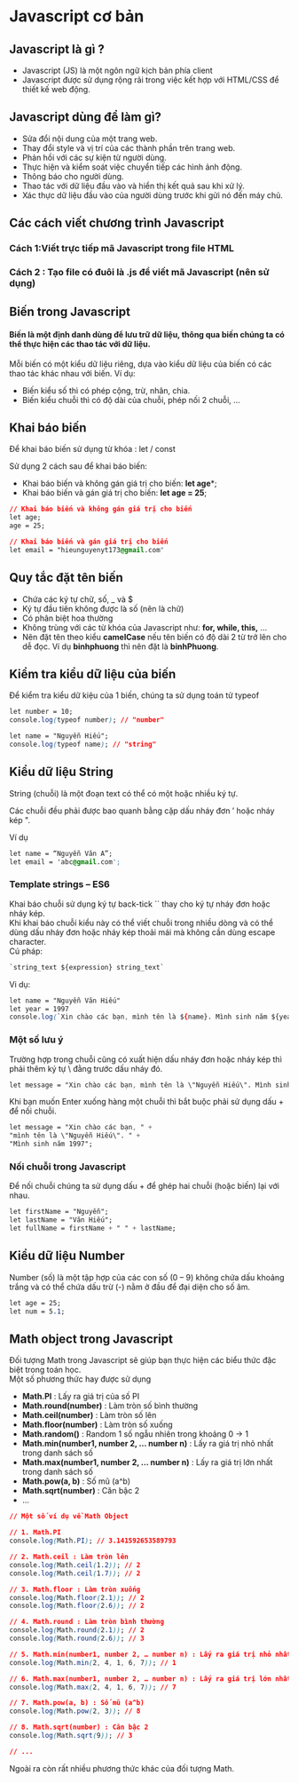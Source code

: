 # Javascript cơ bản
## Javascript là gì ?
* Javascript (JS) là một ngôn ngữ kịch bản phía client
* Javascript được sử dụng rộng rãi trong việc kết hợp với HTML/CSS để thiết kế web
động.
## Javascript dùng để làm gì?
* Sửa đổi nội dung của một trang web.
* Thay đổi style và vị trí của các thành phần trên trang web.
* Phản hồi với các sự kiện từ người dùng.
* Thực hiện và kiểm soát việc chuyển tiếp các hình ảnh động.
* Thông báo cho người dùng.
* Thao tác với dữ liệu đầu vào và hiển thị kết quả sau khi xử lý.
* Xác thực dữ liệu đầu vào của người dùng trước khi gửi nó đến máy chủ.
## Các cách viết chương trình Javascript
### Cách 1:Viết trực tiếp mã Javascript trong file HTML
### Cách 2 : Tạo file có đuôi là .js để viết mã Javascript (nên sử dụng)
## Biến trong Javascript
#### Biến là một định danh dùng để lưu trữ dữ liệu, thông qua biến chúng ta có thể thực hiện các thao tác với dữ liệu.

Mỗi biến có một kiểu dữ liệu riêng, dựa vào kiểu dữ liệu của biến có các thao tác khác nhau với biến.
Ví dụ:  
* Biến kiểu số thì có phép cộng, trừ, nhân, chia.
* Biến kiểu chuỗi thì có độ dài của chuỗi, phép nối 2 chuỗi, …
## Khai báo biến
Để khai báo biến sử dụng từ khóa : let / const

Sử dụng 2 cách sau để khai báo biến:
* Khai báo biến và không gán giá trị cho biến: **let age***;
* Khai báo biến và gán giá trị cho biến: **let age = 25**;
```css
// Khai báo biến và không gán giá trị cho biến
let age;
age = 25;

// Khai báo biến và gán giá trị cho biến
let email = "hieunguyenyt173@gmail.com"
```
## Quy tắc đặt tên biến
* Chứa các ký tự chữ, số, _ và $
* Ký tự đầu tiên không được là số (nên là chữ)
* Có phân biệt hoa thường
* Không trùng với các từ khóa của Javascript như: **for, while, this,** …
* Nên đặt tên theo kiểu **camelCase** nếu tên biến có độ dài 2 từ trở lên cho dễ đọc. Ví dụ **binhphuong** thì nên đặt là **binhPhuong**.
## Kiểm tra kiểu dữ liệu của biến
Để kiểm tra kiểu dữ kiệu của 1 biến, chúng ta sử dụng toán tử typeof
```css
let number = 10;
console.log(typeof number); // "number"

let name = "Nguyễn Hiếu";
console.log(typeof name); // "string"
```
## Kiểu dữ liệu String
String (chuỗi) là một đoạn text có thể có một hoặc nhiều ký tự.

Các chuỗi đều phải được bao quanh bằng cặp dấu nháy đơn ’ hoặc nháy kép ".

Ví dụ  
```css
let name = “Nguyễn Văn A”;
let email = 'abc@gmail.com';
```
### Template strings – ES6
Khai báo chuỗi sử dụng ký tự back-tick `` thay cho ký tự nháy đơn hoặc nháy kép.  
Khi khai báo chuỗi kiểu này có thể viết chuỗi trong nhiều dòng và có thể dùng dấu nháy đơn hoặc nháy kép thoải mái mà không cần dùng escape character.  
Cú pháp:
```css
`string_text ${expression} string_text`
```
Vi dụ:
```css
let name = "Nguyễn Văn Hiếu"
let year = 1997
console.log(`Xin chào các bạn, mình tên là ${name}. Mình sinh năm ${year}`);
```
### Một số lưu ý
Trường hợp trong chuỗi cũng có xuất hiện dấu nháy đơn hoặc nháy kép thì phải thêm ký tự \ đằng trước dấu nháy đó.
```css
let message = "Xin chào các bạn, mình tên là \"Nguyễn Hiếu\". Mình sinh năm 1997";
```
Khi bạn muốn Enter xuống hàng một chuỗi thì bắt buộc phải sử dụng dấu + để nối chuỗi.
```css
let message = "Xin chào các bạn, " +
"mình tên là \"Nguyễn Hiếu\". " +
"Mình sinh năm 1997";
```
### Nối chuỗi trong Javascript
Để nối chuỗi chúng ta sử dụng dấu + để ghép hai chuỗi (hoặc biến) lại với nhau.
```css
let firstName = "Nguyễn";
let lastName = "Văn Hiếu";
let fullName = firstName + " " + lastName;
```
## Kiểu dữ liệu Number
Number (số) là một tập hợp của các con số (0 – 9) không chứa dấu khoảng trắng và có thể chứa dấu trừ (-) nằm ở đầu để đại diện cho số âm.
```css
let age = 25;
let num = 5.1;
```
## Math object trong Javascript
Đối tượng Math trong Javascript sẽ giúp bạn thực hiện các biểu thức đặc biệt trong toán học.  
Một số phương thức hay được sử dụng
* **Math.PI** : Lấy ra giá trị của số PI
* **Math.round(number)** : Làm tròn số bình thường
* **Math.ceil(number)** : Làm tròn số lên
* **Math.floor(number)** : Làm tròn số xuống
* **Math.random()** : Random 1 số ngẫu nhiên trong khoảng 0 -> 1
* **Math.min(number1, number 2, … number n)** : Lấy ra giá trị nhỏ nhất trong danh sách số
* **Math.max(number1, number 2, … number n)** : Lấy ra giá trị lớn nhất trong danh sách số
* **Math.pow(a, b)** : Số mũ (a^b)
* **Math.sqrt(number)** : Căn bậc 2
* ...
```css
// Một số ví dụ về Math Object

// 1. Math.PI
console.log(Math.PI); // 3.141592653589793

// 2. Math.ceil : Làm tròn lên
console.log(Math.ceil(1.2)); // 2
console.log(Math.ceil(1.7)); // 2

// 3. Math.floor : Làm tròn xuống
console.log(Math.floor(2.1)); // 2
console.log(Math.floor(2.6)); // 2

// 4. Math.round : Làm tròn bình thường
console.log(Math.round(2.1)); // 2
console.log(Math.round(2.6)); // 3

// 5. Math.min(number1, number 2, … number n) : Lấy ra giá trị nhỏ nhất trong danh sách số
console.log(Math.min(2, 4, 1, 6, 7)); // 1

// 6. Math.max(number1, number 2, … number n) : Lấy ra giá trị lớn nhất trong danh sách số
console.log(Math.max(2, 4, 1, 6, 7)); // 7

// 7. Math.pow(a, b) : Số mũ (a^b)
console.log(Math.pow(2, 3)); // 8

// 8. Math.sqrt(number) : Căn bậc 2
console.log(Math.sqrt(9)); // 3

// ...
```
Ngoài ra còn rất nhiều phương thức khác của đối tượng Math.